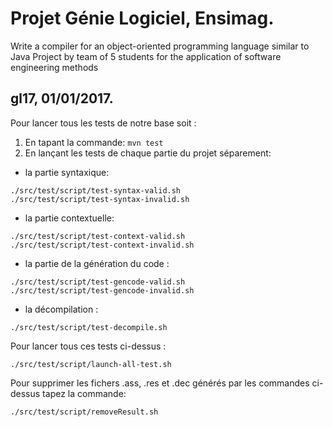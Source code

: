 # Projet Génie Logiciel, Ensimag.
Write a compiler for an object-oriented programming language similar to Java
Project by team of 5 students for the application of software engineering methods
## gl17, 01/01/2017.

Pour lancer tous les tests de notre base soit :
1. En tapant la commande: 
```mvn test```
2. En lançant les tests de chaque partie du projet séparement:
* la partie syntaxique: 
```
./src/test/script/test-syntax-valid.sh
./src/test/script/test-syntax-invalid.sh
```
* la partie contextuelle: 
```
./src/test/script/test-context-valid.sh
./src/test/script/test-context-invalid.sh
```
* la partie de la génération du code : 
```
./src/test/script/test-gencode-valid.sh
./src/test/script/test-gencode-invalid.sh
```
* la décompilation : 
```
./src/test/script/test-decompile.sh
``` 

Pour lancer tous ces tests ci-dessus : 
```
./src/test/script/launch-all-test.sh
```

Pour supprimer les fichers .ass, .res et .dec générés par les commandes ci-dessus tapez la commande:
```
./src/test/script/removeResult.sh
```
